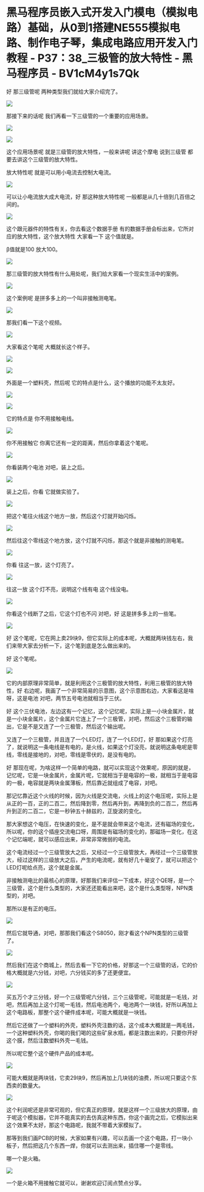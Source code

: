 # 黑马程序员嵌入式开发入门模电（模拟电路）基础，从0到1搭建NE555模拟电路、制作电子琴，集成电路应用开发入门教程 - P37：38_三极管的放大特性 - 黑马程序员 - BV1cM4y1s7Qk

好 那三级管呢 两种类型我们就给大家介绍完了。

![](img/d8a4fdc5aa2426700fb4023a5b020c9d_1.png)

那接下来的话呢 我们再看一下三级管的一个重要的应用场景。

![](img/d8a4fdc5aa2426700fb4023a5b020c9d_3.png)

![](img/d8a4fdc5aa2426700fb4023a5b020c9d_4.png)

这个应用场景呢 就是三级管的放大特性，一般来讲呢 讲这个摩电 说到三级管 都要去讲这个三级管的放大特性。

放大特性呢 就是可以用小电流去控制大电流。

![](img/d8a4fdc5aa2426700fb4023a5b020c9d_6.png)

可以让小电流放大成大电流，好 那这种放大特性呢 一般都是从几十倍到几百倍之间的。

![](img/d8a4fdc5aa2426700fb4023a5b020c9d_8.png)

这个跟元器件的特性有关，你去看这个数据手册 有的数据手册会标出来，它所对应的放大特性，这个放大特性 大家看一下 这个值就是。

β值就是100 放大100。

![](img/d8a4fdc5aa2426700fb4023a5b020c9d_10.png)

那三级管的放大特性有什么用处呢，我们给大家看一个现实生活中的案例。

![](img/d8a4fdc5aa2426700fb4023a5b020c9d_12.png)

这个案例呢 是拼多多上的一个叫非接触测电笔。

![](img/d8a4fdc5aa2426700fb4023a5b020c9d_14.png)

那我们看一下这个视频。

![](img/d8a4fdc5aa2426700fb4023a5b020c9d_16.png)

大家看这个笔呢 大概就长这个样子。

![](img/d8a4fdc5aa2426700fb4023a5b020c9d_18.png)

![](img/d8a4fdc5aa2426700fb4023a5b020c9d_19.png)

外面是一个塑料壳，然后呢 它的特点是什么，这个播放的功能不太友好。

![](img/d8a4fdc5aa2426700fb4023a5b020c9d_21.png)

![](img/d8a4fdc5aa2426700fb4023a5b020c9d_22.png)

它的特点是 你不用接触电线。

![](img/d8a4fdc5aa2426700fb4023a5b020c9d_24.png)

你不用接触它 你离它还有一定的距离，然后你拿着这个笔呢。

![](img/d8a4fdc5aa2426700fb4023a5b020c9d_26.png)

你看装两个电池 对吧，装上之后。

![](img/d8a4fdc5aa2426700fb4023a5b020c9d_28.png)

装上之后，你看 它就做实验了。

![](img/d8a4fdc5aa2426700fb4023a5b020c9d_30.png)

把这个笔往火线这个地方一放，然后这个灯就开始闪烁。

![](img/d8a4fdc5aa2426700fb4023a5b020c9d_32.png)

然后往这个零线这个地方放，这个灯就不闪烁，那这个就是非接触的测电笔。

![](img/d8a4fdc5aa2426700fb4023a5b020c9d_34.png)

你看 往这一放，这个灯亮了。

![](img/d8a4fdc5aa2426700fb4023a5b020c9d_36.png)

往这一放 这个灯不亮，说明这个线有电 这个线没电。

![](img/d8a4fdc5aa2426700fb4023a5b020c9d_38.png)

你看这个线断了之后，它这个灯也不闪 对吧，好 这是拼多多上的一些笔。

![](img/d8a4fdc5aa2426700fb4023a5b020c9d_40.png)

好 这个笔呢，它在网上卖29块9，但它实际上的成本呢，大概就两块钱左右，我们来带大家去分析一下，这个笔到底是怎么做出来的。

好 这个笔呢。

![](img/d8a4fdc5aa2426700fb4023a5b020c9d_42.png)

它的内部原理非常简单，就是利用这个三极管的放大特性，利用三极管的放大特性，好 右边呢，我画了一个非常简易的示意图，这个示意图右边，大家看这是啥呀，这是电池 对吧，两节五号电池就相当于三伏。

好 这个三伏电池，左边这有一个记忆，这个记忆呢，实际上是一小块金属片，就是一小块金属片，这个金属片它连上了一个三极管，对吧，然后这个三极管的输出，它是不是又连了一个三极管，然后这个输出呢。

又连了一个三极管，并且连了一个LED灯，连了一个LED灯，好 那如果这个灯亮了，就说明这一条电线是有电的，是火线，如果这个灯没亮，就说明这条电呢是零线，零线是接地的，对吧，零线是零伏的，是没有电的。

好 那现在呢，为啥这样一个简单的电路，就可以实现这个效果呢，原因的就是，记忆呢，它是一块金属片，金属片呢，它就相当于是电容的一极，就相当于是电容的一极，电容就是两块金属薄板，然后靠近就组成了电容，对吧。

那记忆靠近这个火线的时候，因为火线是交流电，火线上的这个电压呢，实际上是从正的一百，正的二百二，然后降到零，然后再升到，再降到负的二百二，然后再升到正的二百二，它是一秒钟五十赫兹的，正旋波的变化。

那大家想这个电压，在快速的变化，是不是就会带来这个电流，还有磁场的变化，所以呢，你的这个插座交流电口呀，周围是有磁场的变化的，那磁场一变化，在这个记忆端呢，就可以感应出来，非常非常微弱的电流。

这个电流经过一个三级管放大之后，又经过一个三级管放大，再经过一个三级管放大，经过这样的三级放大之后，产生的电流呢，就有好几十毫安了，就可以把这个LED灯呢给点亮，这个就是金属。

非接触测电比的最核心的原理，好那我们来评估一下成本，好这个QE呀，是一个三级管，这个是什么类型的，大家还还能看出来吧，这个是什么类型呀，NPN类型的，对吧。

那所以是有正的电压。

![](img/d8a4fdc5aa2426700fb4023a5b020c9d_44.png)

然后它就导通，对吧，那那我们看这个S8050，刚才看这个NPN类型的三级管了。

![](img/d8a4fdc5aa2426700fb4023a5b020c9d_46.png)

然后我们在这个商城上，然后去看一下它的价格，好那这一个三级管的话，它的价格大概就是六分钱，对吧，六分钱买的多了还更便宜。

![](img/d8a4fdc5aa2426700fb4023a5b020c9d_48.png)

买五万个才三分钱，好一个三级管呢六分钱，三个三级管呢，可能就是一毛钱，对吧，然后再加上这个灯呢一毛钱，然后电池两个，电池两个一块钱，好所以再加上这个电路板，那整个这个硬件成本呢，可能大概就是一块钱。

然后它还做了一个塑料的外壳，塑料外壳注数的话，这个成本大概就是一两毛钱，一个这种塑料外壳，你喝的我们喝的这些矿泉水瓶，都是注数出来的，只要你开好这个膜，然后注数塑料外壳一毛钱。

所以呢它整个这个硬件产品的成本呢。

![](img/d8a4fdc5aa2426700fb4023a5b020c9d_50.png)

可能大概就是两块钱，它卖29块9，然后再加上几块钱的油费，所以呢只要这个东西卖的数量大。

![](img/d8a4fdc5aa2426700fb4023a5b020c9d_52.png)

这个利润呢还是非常可观的，但它真正的原理，就是这样一个三级放大的原理，由于呢这个模拟器，它并不能真实的去仿真这种东西，你这个画完之后，它模拟出来这个效果不太好，那这个电路呢，我就不带着大家模拟了。

那等到我们画PCB的时候，大家如果有兴趣，可以去画一个这个电路，打一块小板子，然后把这几个东西一焊，你就可以去测出来，插住哪一个是零线。

哪一个是火箱。

![](img/d8a4fdc5aa2426700fb4023a5b020c9d_54.png)

一个是火箱不用接触它就可以，谢谢欢迎订阅点赞点分享。